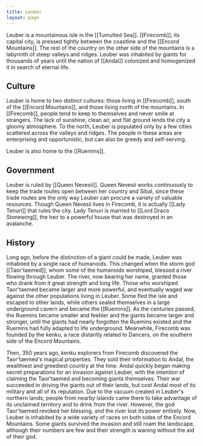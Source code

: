 ```yaml
---
title: Leuber
layout: page
---
```


Leuber is a mountainous isle in the [[Tumulted Sea]]. [[Firecomb]], its capital city, is pressed tightly between the coastline and the [[Encord Mountains]]. The rest of the country on the other side of the mountains is a labyrinth of steep valleys and ridges. Leuber was inhabited by giants for thousands of years until the nation of [[Andal]] colonized and homogenized it in search of eternal life.

## Culture

Leuber is home to two distinct cultures: those living in [[Firecomb]], south of the [[Encord Mountains]], and those living north of the mountains. In [[Firecomb]], people tend to keep to themselves and never smile at strangers. The lack of sunshine, clean air, and flat ground lends the city a gloomy atmosphere. To the north, Leuber is populated only by a few cities scattered across the valleys and ridges. The people in these areas are enterprising and opportunistic, but can also be greedy and self-serving.

Leuber is also home to the [[Ruemins]].

## Government

Leuber is ruled by [[Queen Nevesii]]. Queen Nevesii works continuously to keep the trade routes open between her country and Sibal, since these trade routes are the only way Leuber can procure a variety of valuable resources. Though Queen Nevesii lives in Firecomb, it is actually [[Lady Tenuri]] that rules the city. Lady Tenuri is married to [[Lord Draco Stonewing]], the heir to a powerful house that was destroyed in an avalanche.

## History

Long ago, before the distinction of a giant could be made, Leuber was inhabited by a single race of humanoids. This changed when the storm god [[Taor'taemed]], whom some of the humanoids worshiped, blessed a river flowing through Leuber. The river, now bearing her name, granted those who drank from it great strength and long life. Those who worshiped Taor'taemed became larger and more powerful, and eventually waged war against the other populations living in Leuber. Some fled the isle and escaped to other lands, while others sealed themselves in a large underground cavern and became the [[Ruemins]]. As the centuries passed, the Ruemins became smaller and feebler and the giants became larger and stronger, until the giants had nearly forgotten the Ruemins existed and the Ruemins had fully adapted to life underground. Meanwhile, Firecomb was founded by the kenku, a race distantly related to Dancers, on the southern side of the Encord Mountains.

Then, 350 years ago, kenku explorers from Firecomb discovered the Taor'taemed's magical properties. They sold their information to Andal, the wealthiest and greediest country at the time. Andal quickly began making secret preparations for an invasion against Leuber, with the intention of claiming the Taor'taemed and becoming giants themselves. Their war succeeded in driving the giants out of their lands, but cost Andal most of its military and all of its reputation. Due to the vacuum created in Leuber's northern lands, people from nearby islands came there to take advantage of its unclaimed territory and to drink from the river. However, the god Taor'taemed revoked her blessing, and the river lost its power entirely. Now, Leuber is inhabited by a wide variety of races on both sides of the Encord Mountains. Some giants survived the invasion and still roam the landscape, although their numbers are few and their strength is waning without the aid of their god.
